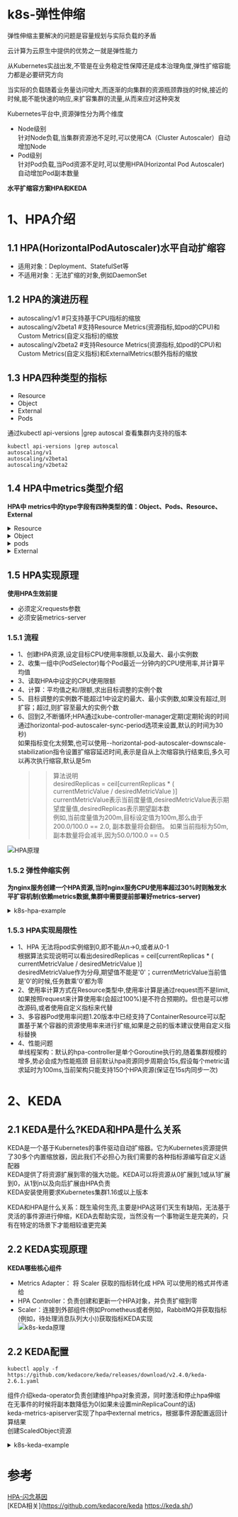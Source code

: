 # k8s-弹性伸缩
弹性伸缩主要解决的问题是容量规划与实际负载的矛盾  

云计算为云原生中提供的优势之一就是弹性能力  

从Kubernetes实战出发,不管是在业务稳定性保障还是成本治理角度,弹性扩缩容能力都是必要研究方向  

当实际的负载随着业务量访问增大,而逐渐的向集群的资源瓶颈靠拢的时候,接近的时候,能不能快速的响应,来扩容集群的流量,从而来应对这种突发  

Kubernetes平台中,资源弹性分为两个维度  
   - Node级别  
     针对Node负载,当集群资源池不足时,可以使用CA（Cluster Autoscaler）自动增加Node  
   - Pod级别   
     针对Pod负载,当Pod资源不足时,可以使用HPA(Horizontal Pod Autoscaler)自动增加Pod副本数量  

**水平扩缩容方案HPA和KEDA**   

# 1、HPA介绍
## 1.1 HPA(HorizontalPodAutoscaler)水平自动扩缩容
  - 适用对象：Deployment、StatefulSet等  
  - 不适用对象：无法扩缩的对象,例如DaemonSet  
## 1.2 HPA的演进历程
  - autoscaling/v1          #只支持基于CPU指标的缩放
  - autoscaling/v2beta1     #支持Resource Metrics(资源指标,如pod的CPU)和Custom Metrics(自定义指标)的缩放
  - autoscaling/v2beta2     #支持Resource Metrics(资源指标,如pod的CPU)和Custom Metrics(自定义指标)和ExternalMetrics(额外指标的缩放
## 1.3 HPA四种类型的指标
  - Resource
  - Object
  - External
  - Pods  

通过kubectl api-versions |grep autoscal 查看集群内支持的版本
```
kubectl api-versions |grep autoscal
autoscaling/v1
autoscaling/v2beta1
autoscaling/v2beta2
```
## 1.4 HPA中metrics类型介绍
**HPA中 metrics中的type字段有四种类型的值：Object、Pods、Resource、External**    

<details>
  <summary>Resource</summary>
  <pre><code>
Resource：指的是当前伸缩对象下的pod的cpu和memory指标,只支持Utilization(使用率)和AverageValue类型的目标值
  # Resource类型的指标
  - type: Resource
    resource:
      name: cpu
      # Utilization类型的目标值,Resource类型的指标只支持Utilization和AverageValue类型的目标值
      target:
        type: Utilization
        averageUtilization: 50
  </code></pre>
</details>

<details>
  <summary>Object</summary>
  <pre><code>
Object：指的是指定k8s内部对象的指标,数据需要第三方adapter提供,只支持Value和AverageValue类型的目标值
  # Object类型的指标
  - type: Object
    object:
      metric:
        # 指标名称
        name: requests-per-second
      # 监控指标的对象描述,指标数据来源于该对象
      describedObject:
        apiVersion: networking.k8s.io/v1beta1
        kind: Ingress
        name: main-route
      # Value类型的目标值,Object类型的指标只支持Value和AverageValue类型的目标值
      target:
        type: Value
        value: 10k
  </code></pre>
</details>

<details>
  <summary>pods</summary>
  <pre><code>
Pods：指的是伸缩对象Pods的指标,数据需要第三方的adapter提供,只允许AverageValue类型的目标值
  # Pods类型的指标
  - type: Pods
    pods:
      metric:
        name: packets-per-second
      # AverageValue类型的目标值,Pods指标类型下只支持AverageValue类型的目标值
      target:
        type: AverageValue
        averageValue: 1k
  </code></pre>
</details>

<details>
  <summary>External</summary>
  <pre><code>
External：指的是k8s外部的指标,数据同样需要第三方的adapter提供,只支持Value和AverageValue类型的目标值
  # External类型的指标
  - type: External
    external:
      metric:
        name: queue_messages_ready
        # 该字段与第三方的指标标签相关联,（此处官方文档有问题,正确的写法如下）
        selector:
          matchLabels:
            env: "stage"
            app: "myapp"
      # External指标类型下只支持Value和AverageValue类型的目标值
      target:
        type: AverageValue
        averageValue: 30
  </code></pre>
</details>

## 1.5 HPA实现原理  
**使用HPA生效前提**   
- 必须定义requests参数  
- 必须安装metrics-server  
### 1.5.1 流程
- 1、创建HPA资源,设定目标CPU使用率限额,以及最大、最小实例数
- 2、收集一组中(PodSelector)每个Pod最近一分钟内的CPU使用率,并计算平均值
- 3、读取HPA中设定的CPU使用限额
- 4、计算：平均值之和/限额,求出目标调整的实例个数
- 5、目标调整的实例数不能超过1中设定的最大、最小实例数,如果没有超过,则扩容；超过,则扩容至最大的实例个数
- 6、回到2,不断循环;HPA通过kube-controller-manager定期(定期轮询的时间通过horizontal-pod-autoscaler-sync-period选项来设置,默认的时间为30秒)  
     如果指标变化太频繁,也可以使用--horizontal-pod-autoscaler-downscale-stabilization指令设置扩缩容延迟时间,表示是自从上次缩容执行结束后,多久可以再次执行缩容,默认是5m   
     >>算法说明  
    desiredReplicas = ceil[currentReplicas * ( currentMetricValue / desiredMetricValue )]   
    currentMetricValue表示当前度量值,desiredMetricValue表示期望度量值,desiredReplicas表示期望副本数  
    例如,当前度量值为200m,目标设定值为100m,那么由于200.0/100.0 == 2.0, 副本数量将会翻倍。 如果当前指标为50m,副本数量将会减半,因为50.0/100.0 == 0.5   

![HPA原理](https://p3-sign.toutiaoimg.com/tos-cn-i-qvj2lq49k0/72c66064ee5b4526a565bfc06a6b3147~noop.image?_iz=58558&from=article.pc_detail&x-expires=1678179285&x-signature=GNBFlk1oDi3U%2Ftk3YUYoFds4GH4%3D)  

### 1.5.2 弹性伸缩实例
**为nginx服务创建一个HPA资源,当时nginx服务CPU使用率超过30%时则触发水平扩容机制(依赖metrics数据,集群中需要提前部署好metrics-server)** 
<details>
  <summary>k8s-hpa-example</summary>
  <pre><code>
apiVersion: apps/v1 
kind: Deployment
metadata:
  name: nginx-hpa
  labels:
    app: nginx-hpa
spec:
  replicas: 2
  selector:
    matchLabels:
      app: nginx-hpa  
  template:
    metadata:
      labels:
        app: nginx-hpa
    spec:
      containers:
      - name: nginx-hpa
        image: nginx:1.7.9 
        ports:
        - containerPort: 80
        resources:
          requests:                         ##必须设置,不然HPA无法运行。
            cpu: 200m
---
apiVersion: v1
kind: Service
metadata:
  labels:
    app: nginx-hpa
  name: nginx-hpa
spec:
  ports:
  - port: 80
    protocol: TCP
    targetPort: 80
  selector:
    app: nginx-hpa     
---
kind: HorizontalPodAutoscaler
metadata:
  name: nginx-hpa-hpa
spec:
  scaleTargetRef:
    apiVersion: apps/v1
    kind: Deployment
    name: nginx-hpa
  minReplicas: 1
  maxReplicas: 3
  metrics:
  - type: Resource
    resource:
      name: cpu
      target:
        type: Utilization
        averageUtilization: 30

#也可以通过kubectl autoscale来创建HPA对象 
#将会为名为nginx-hpa的ReplicationSet创建一个HPA对象,目标CPU使用率为%,副本数量配置为1到3之间
kubectl autoscale rs nginx-hpa --min=1 --max=3 --cpu-percent=30 

使用ab命令创建一个简易http服务压测逻辑
yum install httpd -y
for i in {1..600}
do
    ab -c 1000 -n 100000000 http://ServiceIP/
    sleep $i
done
  </code></pre>
</details> 

### 1.5.3 HPA实现局限性
- 1、HPA 无法将pod实例缩到0,即不能从n->0,或者从0-1  
      根据算法实现说明可以看出desiredReplicas = ceil[currentReplicas * ( currentMetricValue / desiredMetricValue )]  
      desiredMetricValue作为分母,期望值不能是'0'；currentMetricValue当前值是'0'的时候,任务数乘'0'都为零  
- 2、使用率计算方式在Resource类型中,使用率计算是通过request而不是limit,如果按照request来计算使用率(会超过100%)是不符合预期的。但也是可以修改源码,或者使用自定义指标来代替  
- 3、多容器Pod使用率问题1.20版本中已经支持了ContainerResource可以配置基于某个容器的资源使用率来进行扩缩,如果是之前的版本建议使用自定义指标替换
- 4、性能问题  
      单线程架构：默认的hpa-controller是单个Goroutine执行的,随着集群规模的增多,势必会成为性能瓶颈
      目前默认hpa资源同步周期会15s,假设每个metric请求延时为100ms,当前架构只能支持150个HPA资源(保证在15s内同步一次)
 


# 2、KEDA 
## 2.1 KEDA是什么?KEDA和HPA是什么关系  
KEDA是一个基于Kubernetes的事件驱动自动扩缩器。它为Kubernetes资源提供了30多个内置缩放器，因此我们不必担心为我们需要的各种指标源编写自定义适配器   
KEDA提供了将资源扩展到零的强大功能。KEDA可以将资源从0扩展到,1或从1扩展到0，从1到n以及向后扩展由HPA负责   
KEDA安装使用要求Kubernetes集群1.16或以上版本  

KEDA和HPA是什么关系：既生瑜何生亮,主要是HPA这哥们天生有缺陷，无法基于灵活的事件源进行伸缩，KEDA去帮助实现，当然没有一个事物诞生是完美的，只有在特定的场景下才能相较谁更完美  

## 2.2 KEDA实现原理
**KEDA哪些核心组件**  
- Metrics Adapter： 将 Scaler 获取的指标转化成 HPA 可以使用的格式并传递给  
- HPA Controller：负责创建和更新一个HPA对象，并负责扩缩到零  
- Scaler：连接到外部组件(例如Prometheus或者例如，RabbitMQ并获取指标(例如，待处理消息队列大小))获取指标KEDA实现  
![k8s-keda原理](https://p3-sign.toutiaoimg.com/tos-cn-i-qvj2lq49k0/08d5a06c06ab41e19ac318a0403edfac~noop.image?_iz=58558&from=article.pc_detail&x-expires=1678241117&x-signature=b7YY%2BJpTkx2T%2Bt92Yd8PTTUSXF0%3D)  

## 2.2 KEDA配置
```
kubectl apply -f https://github.com/kedacore/keda/releases/download/v2.4.0/keda-2.6.1.yaml
```
组件介绍keda-operator负责创建维护hpa对象资源，同时激活和停止hpa伸缩   
在无事件的时候将副本数降低为0(如果未设置minReplicaCount的话)   
keda-metrics-apiserver实现了hpa中external metrics，根据事件源配置返回计算结果  
创建ScaledObject资源  

<details>
  <summary>k8s-keda-example</summary>
  <pre><code>
apiVersion: keda.sh/v1alpha1
# 由 Keda 运营商提供的自定义 CRD
kind: ScaledObject
metadata:
  name: nginx-scaledobject
  namespace: hpa-tmp
spec:
  advanced:
    # HPA config
    # Read about it here: https://kubernetes.io/docs/tasks/run-application/horizontal-pod-autoscale/
    horizontalPodAutoscalerConfig:
      behavior:
        scaleDown:
          policies:
          - periodSeconds: 30
            type: Pods
            value: 1
          stabilizationWindowSeconds: 30
        scaleUp:
          policies:
          - periodSeconds: 10
            type: Pods
            value: 1
          stabilizationWindowSeconds: 0
  # 在将部署缩放回 1 之前，最后一个触发报告活动后等待的时间
  cooldownPeriod: 30
  # keda 将扩展到的最大副本数
  maxReplicaCount: 3
  # keda 将扩展到的最小副本数
  minReplicaCount: 1
  # 查询 Prometheus 的时间间隔
  pollingInterval: 15
  scaleTargetRef:
  # 针对哪个deployment
    name: nginx-hpa
  triggers:
  - type: cpu
    metadata:
      type: Utilization
      value: "30"  
#deployment复用上文nginx-hpa，创建好ScaledObject后会自动创建出hpa资源
更多type类型配置介绍
通过多个指标控制更精准的控制扩缩容动作，支持Prometheus指标、Metrics-server指标、计划任务指标等
    triggers:
    - metadata:
      # Prometheus指标支持
        metricName: istio_request_qps_1m
        query: istio_request_qps_1m{app_name="test-hpa"}
        serverAddress: http://prometheus-service.monitoring.svc.cluster.local:9090
        threshold: "100"
      name: istio-qps-trigger  
      type: prometheus
    - metadata:
      # metrics-server 指标支持
        type: AverageValue
        value: "10"
      name: cpu-trigger
      type: cpu
    - metadata:
      # 计划任务指标支持
        desiredReplicas: "3"
        end: 45 * * * *
        start: 40 * * * *
        timezone: Asia/Shanghai
      type: cron
  </code></pre>
</details>

# 参考
[HPA-闪念基因](https://www.toutiao.com/article/7205015057346888244)  
[KEDA相关](https://github.com/kedacore/keda  https://keda.sh/)
